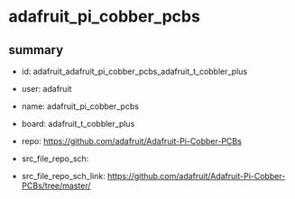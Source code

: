 # adafruit_pi_cobber_pcbs
 
## summary 
* id: adafruit_adafruit_pi_cobber_pcbs_adafruit_t_cobbler_plus
* user: adafruit
* name: adafruit_pi_cobber_pcbs
* board: adafruit_t_cobbler_plus
* repo: https://github.com/adafruit/Adafruit-Pi-Cobber-PCBs



* src_file_repo_sch: 
* src_file_repo_sch_link: https://github.com/adafruit/Adafruit-Pi-Cobber-PCBs/tree/master/




